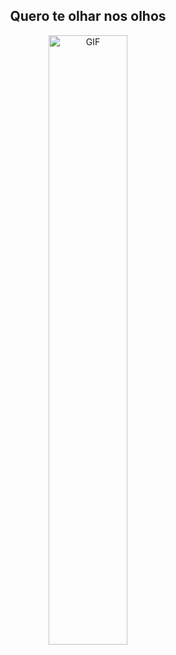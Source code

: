 <h2 align="center">Quero te olhar nos olhos</h2>
<p align="center">
<img src="https://i.pinimg.com/originals/78/56/0f/78560f1998097c570eafc8cf9e30f8a3.gif" alt="GIF" width="50%"></img>
</p>

